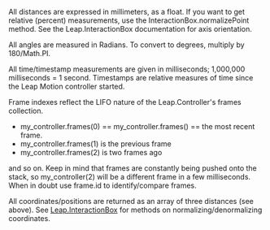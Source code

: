 All distances are expressed in millimeters, as a float. If you want to get relative (percent) measurements,
use the InteractionBox.normalizePoint method. See the Leap.InteractionBox documentation for axis orientation.

All angles are measured in Radians. To convert to degrees, multiply by 180/Math.PI.

All time/timestamp measurements are given in milliseconds; 1,000,000 milliseconds = 1 second.
Timestamps are relative measures of time since the Leap Motion controller started.

Frame indexes reflect the LIFO nature of the Leap.Controller's frames collection.

* my_controller.frames(0) == my_controller.frames() == the most recent frame.
* my_controller.frames(1) is the previous frame
* my_controller.frames(2) is two frames ago

and so on. Keep in mind that frames are constantly being pushed onto the stack,
so my_controller(2) will be a different frame in a few milliseconds.
When in doubt use frame.id to identify/compare frames.

All coordinates/positions are returned as an array of three distances (see above).
See [Leap.InteractionBox](#Leap.InteractionBox) for methods on normalizing/denormalizing coordinates.